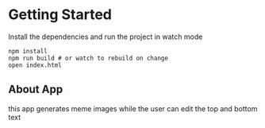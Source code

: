 # Getting Started

Install the dependencies and run the project in watch mode

```
npm install
npm run build # or watch to rebuild on change
open index.html
```

## About App

this app generates meme images while the user can edit the top and bottom text
